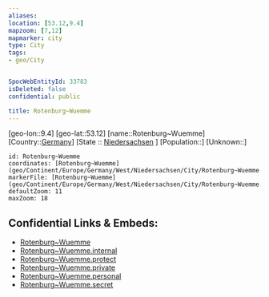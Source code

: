 ```yaml
---
aliases: 
location: [53.12,9.4]
mapzoom: [7,12] 
mapmarker: city 
type: City
tags:
- geo/City


SpocWebEntityId: 33783
isDeleted: false
confidential: public

title: Rotenburg~Wuemme
---
```

[geo-lon::9.4]
[geo-lat::53.12]
[name::Rotenburg~Wuemme]
[Country::[Germany](geo/Continent/Europe/Germany.md)]
[State :: [Niedersachsen](geo/Continent/Europe/Germany/West/Niedersachsen.md) ]
[Population::]
[Unknown::]


```leaflet
id: Rotenburg~Wuemme
coordinates: [Rotenburg~Wuemme](geo/Continent/Europe/Germany/West/Niedersachsen/City/Rotenburg~Wuemme.md)
markerFile: [Rotenburg~Wuemme](geo/Continent/Europe/Germany/West/Niedersachsen/City/Rotenburg~Wuemme.md)
defaultZoom: 11 
maxZoom: 18
```


## Confidential Links & Embeds: 
- [Rotenburg~Wuemme](../../../../../../../../_public/geo/Continent/Europe/Germany/West/Niedersachsen/City/Rotenburg~Wuemme.md) 
- [Rotenburg~Wuemme.internal](../../../../../../../../_internal/geo/Continent/Europe/Germany/West/Niedersachsen/City/Rotenburg~Wuemme.internal.md) 
- [Rotenburg~Wuemme.protect](../../../../../../../../_protect/geo/Continent/Europe/Germany/West/Niedersachsen/City/Rotenburg~Wuemme.protect.md) 
- [Rotenburg~Wuemme.private](../../../../../../../../_private/geo/Continent/Europe/Germany/West/Niedersachsen/City/Rotenburg~Wuemme.private.md) 
- [Rotenburg~Wuemme.personal](../../../../../../../../_personal/geo/Continent/Europe/Germany/West/Niedersachsen/City/Rotenburg~Wuemme.personal.md) 
- [Rotenburg~Wuemme.secret](../../../../../../../../_secret/geo/Continent/Europe/Germany/West/Niedersachsen/City/Rotenburg~Wuemme.secret.md) 
